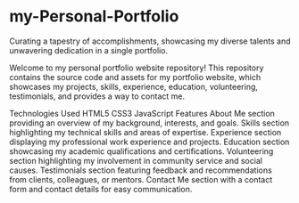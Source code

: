 # my-Personal-Portfolio
Curating a tapestry of accomplishments, showcasing my diverse talents and unwavering dedication in a single portfolio.


Welcome to my personal portfolio website repository! This repository contains the source code and assets for my portfolio website, which showcases my projects, skills, experience, education, volunteering, testimonials, and provides a way to contact me.

Technologies Used
HTML5
CSS3
JavaScript
Features
About Me section providing an overview of my background, interests, and goals.
Skills section highlighting my technical skills and areas of expertise.
Experience section displaying my professional work experience and projects.
Education section showcasing my academic qualifications and certifications.
Volunteering section highlighting my involvement in community service and social causes.
Testimonials section featuring feedback and recommendations from clients, colleagues, or mentors.
Contact Me section with a contact form and contact details for easy communication.

